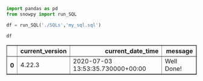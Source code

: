 ```python
import pandas as pd
from snowpy import run_SQL
```


```python
df = run_SQL('./SQLs','my_sql.sql')
```


```python
df
```




<div>
<style scoped>
    .dataframe tbody tr th:only-of-type {
        vertical-align: middle;
    }

    .dataframe tbody tr th {
        vertical-align: top;
    }

    .dataframe thead th {
        text-align: right;
    }
</style>
<table border="1" class="dataframe">
  <thead>
    <tr style="text-align: right;">
      <th></th>
      <th>current_version</th>
      <th>current_date_time</th>
      <th>message</th>
    </tr>
  </thead>
  <tbody>
    <tr>
      <th>0</th>
      <td>4.22.3</td>
      <td>2020-07-03 13:53:35.730000+00:00</td>
      <td>Well Done!</td>
    </tr>
  </tbody>
</table>
</div>


